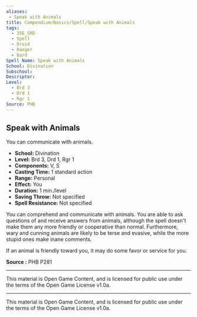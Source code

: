 ```yaml
---
aliases:
 - Speak with Animals
title: Compendium/Basics/Spell/Speak with Animals
tags:
  - 35E_SRD
  - Spell
  - Druid
  - Ranger
  - Bard
Spell Name: Speak with Animals
School: Divination
Subschool:
Descriptor:
Level:
  - Brd 3
  - Drd 1
  - Rgr 1
Source: PHB
---
```


## Speak with Animals

You can communicate with animals.

- **School:** Divination  
- **Level:** Brd 3, Drd 1, Rgr 1  
- **Components:** V, S  
- **Casting Time:** 1 standard action  
- **Range:** Personal  
- **Effect:** You  
- **Duration:** 1 min./level  
- **Saving Throw:** Not specified  
- **Spell Resistance:** Not specified  

You can comprehend and communicate with animals. You are able to ask questions of and receive answers from animals, although the spell doesn't make them any more friendly or cooperative than normal. Furthermore, wary and cunning animals are likely to be terse and evasive, while the more stupid ones make inane comments.

If an animal is friendly toward you, it may do some favor or service for you.

**Source :** PHB P281

---



This material is Open Game Content, and is licensed for public use under  
the terms of the Open Game License v1.0a.

---

This material is Open Game Content, and is licensed for public use under the terms of the Open Game License v1.0a.
